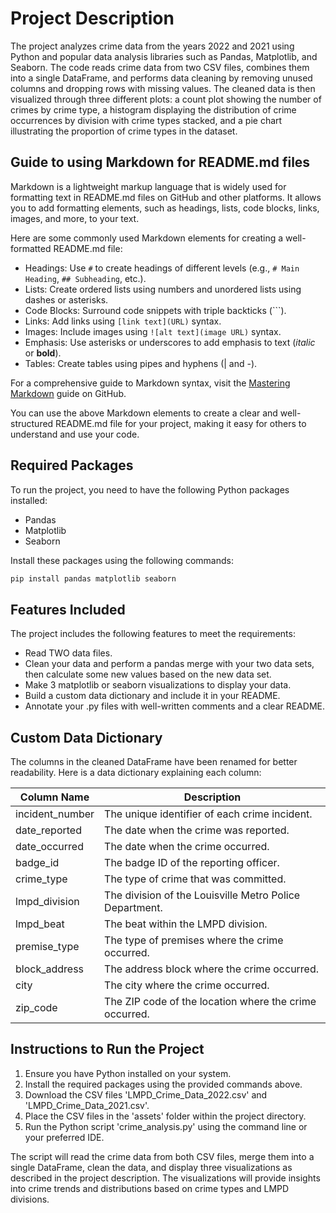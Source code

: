 # Project Description
The project analyzes crime data from the years 2022 and 2021 using Python and popular data analysis libraries such as Pandas, Matplotlib, and Seaborn. The code reads crime data from two CSV files, combines them into a single DataFrame, and performs data cleaning by removing unused columns and dropping rows with missing values. The cleaned data is then visualized through three different plots: a count plot showing the number of crimes by crime type, a histogram displaying the distribution of crime occurrences by division with crime types stacked, and a pie chart illustrating the proportion of crime types in the dataset.

## Guide to using Markdown for README.md files

Markdown is a lightweight markup language that is widely used for formatting text in README.md files on GitHub and other platforms. It allows you to add formatting elements, such as headings, lists, code blocks, links, images, and more, to your text.

Here are some commonly used Markdown elements for creating a well-formatted README.md file:

- Headings: Use `#` to create headings of different levels (e.g., `# Main Heading`, `## Subheading`, etc.).
- Lists: Create ordered lists using numbers and unordered lists using dashes or asterisks.
- Code Blocks: Surround code snippets with triple backticks (\```).
- Links: Add links using `[link text](URL)` syntax.
- Images: Include images using `![alt text](image URL)` syntax.
- Emphasis: Use asterisks or underscores to add emphasis to text (*italic* or __bold__).
- Tables: Create tables using pipes and hyphens (| and -).

For a comprehensive guide to Markdown syntax, visit the [Mastering Markdown](https://guides.github.com/features/mastering-markdown/) guide on GitHub.

You can use the above Markdown elements to create a clear and well-structured README.md file for your project, making it easy for others to understand and use your code.


## Required Packages
To run the project, you need to have the following Python packages installed:
- Pandas
- Matplotlib
- Seaborn

Install these packages using the following commands:
```bash
pip install pandas matplotlib seaborn 
```

## Features Included
The project includes the following features to meet the requirements:
- Read TWO data files.
- Clean your data and perform a pandas merge with your two data sets, then calculate some new values based on the new data set.
- Make 3 matplotlib or seaborn visualizations to display your data.
- Build a custom data dictionary and include it in your README.
- Annotate your .py files with well-written comments and a clear README.

## Custom Data Dictionary
The columns in the cleaned DataFrame have been renamed for better readability. Here is a data dictionary explaining each column:

| Column Name     | Description                                               |
|-----------------|-----------------------------------------------------------|
| incident_number | The unique identifier of each crime incident.             |
| date_reported   | The date when the crime was reported.                     |
| date_occurred   | The date when the crime occurred.                         |
| badge_id        | The badge ID of the reporting officer.                    |
| crime_type      | The type of crime that was committed.                     |
| lmpd_division   | The division of the Louisville Metro Police Department.   |
| lmpd_beat       | The beat within the LMPD division.                        |
| premise_type    | The type of premises where the crime occurred.            |
| block_address   | The address block where the crime occurred.               |
| city            | The city where the crime occurred.                        |
| zip_code        | The ZIP code of the location where the crime occurred.    |

## Instructions to Run the Project
1. Ensure you have Python installed on your system.
2. Install the required packages using the provided commands above.
3. Download the CSV files 'LMPD_Crime_Data_2022.csv' and 'LMPD_Crime_Data_2021.csv'.
4. Place the CSV files in the 'assets' folder within the project directory.
5. Run the Python script 'crime_analysis.py' using the command line or your preferred IDE.

The script will read the crime data from both CSV files, merge them into a single DataFrame, clean the data, and display three visualizations as described in the project description. The visualizations will provide insights into crime trends and distributions based on crime types and LMPD divisions.